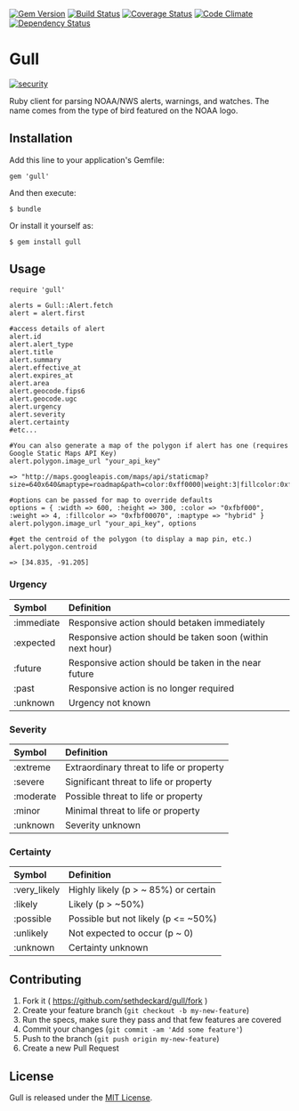 [![Gem Version](https://badge.fury.io/rb/gull.svg)](http://badge.fury.io/rb/gull)
[![Build Status](https://travis-ci.org/sethdeckard/gull.svg?branch=master)](https://travis-ci.org/sethdeckard/gull)
[![Coverage Status](https://coveralls.io/repos/sethdeckard/gull/badge.png)](https://coveralls.io/r/sethdeckard/gull)
[![Code Climate](https://codeclimate.com/github/sethdeckard/gull/badges/gpa.svg)](https://codeclimate.com/github/sethdeckard/gull)
[![Dependency Status](https://gemnasium.com/sethdeckard/gull.svg)](https://gemnasium.com/sethdeckard/gull)
# Gull
[![security](https://hakiri.io/github/sethdeckard/gull/master.svg)](https://hakiri.io/github/sethdeckard/gull/master)

Ruby client for parsing NOAA/NWS alerts, warnings, and watches. The name comes from the type of bird featured on the NOAA logo.

## Installation

Add this line to your application's Gemfile:

    gem 'gull'

And then execute:

    $ bundle

Or install it yourself as:

    $ gem install gull

## Usage

	require 'gull'

	alerts = Gull::Alert.fetch
	alert = alert.first

	#access details of alert
	alert.id
    alert.alert_type
    alert.title
    alert.summary
    alert.effective_at
    alert.expires_at
    alert.area
	alert.geocode.fips6
	alert.geocode.ugc
	alert.urgency
	alert.severity
	alert.certainty
	#etc...
	
	#You can also generate a map of the polygon if alert has one (requires Google Static Maps API Key)
	alert.polygon.image_url "your_api_key"
	
	=> "http://maps.googleapis.com/maps/api/staticmap?size=640x640&maptype=roadmap&path=color:0xff0000|weight:3|fillcolor:0xff000060|38.73,-94.22|38.75,-94.16|38.57,-93.94|38.4,-93.84|38.4,-93.91|38.73,-94.22&key=your_api_key"
	
	#options can be passed for map to override defaults
	options = { :width => 600, :height => 300, :color => "0xfbf000", :weight => 4, :fillcolor => "0xfbf00070", :maptype => "hybrid" } 
	alert.polygon.image_url "your_api_key", options 
	
	#get the centroid of the polygon (to display a map pin, etc.)
	alert.polygon.centroid
	
	=> [34.835, -91.205]


### Urgency

| Symbol        | Definition          
| :------------- |:-------------
| :immediate  | Responsive action should betaken immediately
| :expected  | Responsive action should be taken soon (within next hour)
| :future  | Responsive action should be taken in the near future
| :past  | Responsive action is no longer required
| :unknown  | Urgency not known

### Severity

| Symbol        | Definition          
| :------------- |:-------------
| :extreme  | Extraordinary threat to life or property
| :severe  | Significant threat to life or property
| :moderate  | Possible threat to life or property
| :minor  | Minimal threat to life or property
| :unknown  | Severity unknown

### Certainty

| Symbol        | Definition          
| :------------- |:-------------
| :very_likely  | Highly likely (p > ~ 85%) or certain
| :likely  | Likely (p > ~50%)
| :possible  | Possible but not likely (p <= ~50%)
| :unlikely  | Not expected to occur (p ~ 0)
| :unknown  | Certainty unknown


## Contributing

1. Fork it ( https://github.com/sethdeckard/gull/fork )
2. Create your feature branch (`git checkout -b my-new-feature`)
3. Run the specs, make sure they pass and that few features are covered
4. Commit your changes (`git commit -am 'Add some feature'`)
5. Push to the branch (`git push origin my-new-feature`)
6. Create a new Pull Request

## License

Gull is released under the [MIT License](http://www.opensource.org/licenses/MIT).
